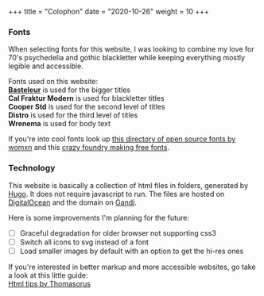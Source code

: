+++
title = "Colophon"
date = "2020-10-26"
weight = 10
+++

### Fonts

When selecting fonts for this website, I was looking to combine my love for 70's psychedelia and gothic blackletter while keeping everything mostly legible and accessible.

Fonts used on this website:  
[**Basteleur**](http://www.velvetyne.fr/fonts/basteleur/) is used for the bigger titles  
**Cal Fraktur Modern** is used for blackletter titles  
**Cooper Std** is used for the second level of titles  
**Distro** is used for the third level of titles  
**Wrenema** is used for body text

If you're into cool fonts look up [this directory of open source fonts by womxn](https://www.design-research.be/by-womxn/) and this [crazy foundry making free fonts](https://www.velvetyne.fr/).

### Technology

This website is basically a collection of html files in folders, generated by [Hugo](https://gohugo.io/). It does not require javascript to run. The files are hosted on [DigitalOcean](https://www.digitalocean.com/) and the domain on [Gandi](https://www.gandi.net/en).

Here is some improvements I'm planning for the future:

<div class="checklist">

- [ ] Graceful degradation for older browser not supporting css3
- [ ] Switch all icons to svg instead of a font
- [ ] Load smaller images by default with an option to get the hi-res ones

</div>

If you're interested in better markup and more accessible websites, go take a look at this little guide:   
[Html tips by Thomasorus](https://thomasorus.com/html-tips.html)
